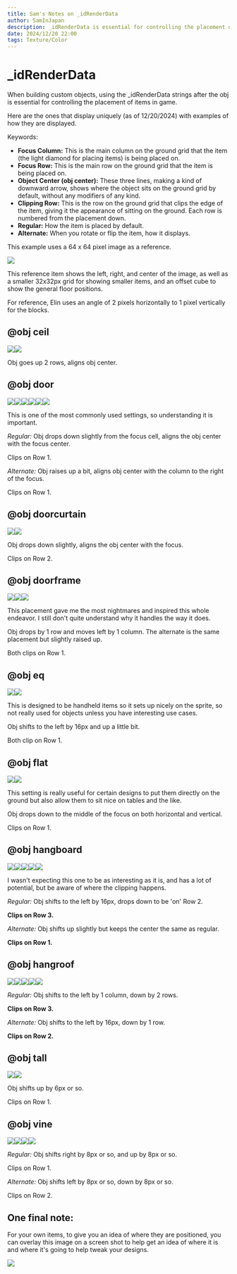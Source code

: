 ```yaml
---
title: Sam's Notes on _idRenderData
author: SamInJapan
description: _idRenderData is essential for controlling the placement of items in game.
date: 2024/12/20 22:00
tags: Texture/Color
---
```


# _idRenderData

When building custom objects, using the _idRenderData strings after the obj is essential for controlling the placement of items in game.

Here are the ones that display uniquely (as of 12/20/2024) with examples of how they are displayed.

Keywords:
<ul><li><b>Focus Column:</b> This is the main column on the ground grid that the item (the light diamond for placing items) is being placed on.</li>
<li><b>Focus Row:</b> This is the main row on the ground grid that the item is being placed on.</li>
<li><b>Object Center (obj center):</b> These three lines, making a kind of downward arrow, shows where the object sits on the ground grid by default, without any modifiers of any kind.</li>
<li><b>Clipping Row:</b> This is the row on the ground grid that clips the edge of the item, giving it the appearance of sitting on the ground. Each row is numbered from the placement down.</li>
<li><b>Regular:</b> How the item is placed by default.</li>
<li><b>Alternate:</b> When you rotate or flip the item, how it displays.</li></ul>

This example uses a 64 x 64 pixel image as a reference.

<img src="https://i.postimg.cc/XvPC9qq7/ptb.png" />

This reference item shows the left, right, and center of the image, as well as a smaller 32x32px grid for showing smaller items, and an offset cube to show the general floor positions.

For reference, Elin uses an angle of 2 pixels horizontally to 1 pixel vertically for the blocks.

<h2>@obj ceil</h2>
<img src="https://i.postimg.cc/X7PLQHt8/r-ceil-notes.png" /><img src="https://i.postimg.cc/VLv49QZv/r-ceil.png" />

Obj goes up 2 rows, aligns obj center.

<h2>@obj door</h2>
<img src="https://i.postimg.cc/66YYG50F/r-door.gif" /><img src="https://i.postimg.cc/Dwsr52rv/r-door-regular.png" /><img src="https://i.postimg.cc/HLgQhfzQ/r-door-regular-notes.png" /><img src="https://i.postimg.cc/mrfwGcL1/r-door-alternate.png" /><img src="https://i.postimg.cc/Dzrcf20j/r-door-alternate-notes.png" /><img src="https://i.postimg.cc/gJ4qRNv3/r-door-both2.png" />


This is one of the most commonly used settings, so understanding it is important.

<i>Regular:</i> Obj drops down slightly from the focus cell, aligns the obj center with the focus center.

Clips on Row 1.

<i>Alternate:</i> Obj raises up a bit, aligns obj center with the column to the right of the focus.

Clips on Row 1.

<h2>@obj doorcurtain</h2>
<img src="https://i.postimg.cc/fyL7vmKp/r-doorcurtain.png" /><img src="https://i.postimg.cc/D0Mrp0pZ/r-doorcurtain-notes.png" />

Obj drops down slightly, aligns the obj center with the focus.

Clips on Row 2.

<h2>@obj doorframe</h2>
<img src="https://i.postimg.cc/sf64gHfr/r-doorframe.gif" /><img src="https://i.postimg.cc/CLRHBCdf/r-doorframe.png" /><img src="https://i.postimg.cc/7Yj1gCTt/r-doorframe-alt.png" />

This placement gave me the most nightmares and inspired this whole endeavor. I still don't quite understand why it handles the way it does.

Obj drops by 1 row and moves left by 1 column. The alternate is the same placement but slightly raised up.

Both clips on Row 1.

<h2>@obj eq</h2>
<img src="https://i.postimg.cc/PqQms2V0/r-EQ.gif" /><img src="https://i.postimg.cc/Twkghh69/r-eq-regular.png" />

This is designed to be handheld items so it sets up nicely on the sprite, so not really used for objects unless you have interesting use cases.

Obj shifts to the left by 16px and up a little bit.

Both clip on Row 1.

<h2>@obj flat</h2>
<img src="https://i.postimg.cc/4ymtcZ4T/r-flat.png" /><img src="https://i.postimg.cc/MZF1SctZ/r-flat-notes.png" />

This setting is really useful for certain designs to put them directly on the ground but also allow them to sit nice on tables and the like.

Obj drops down to the middle of the focus on both horizontal and vertical.

Clips on Row 1.

<h2>@obj hangboard</h2>
<img src="https://i.postimg.cc/m21C2b6Y/r-hangboard.gif" /><img src="https://i.postimg.cc/8CN6HLk4/r-hangboard-placement.png" /><img src="https://i.postimg.cc/0NnJHrbs/r-hangboard-regular.png" /><img src="https://i.postimg.cc/W1MZg5Vt/r-hangboard-notes.png" /><img src="https://i.postimg.cc/Z5k3W111/r-hangboard-alternate.png" />


I wasn't expecting this one to be as interesting as it is, and has a lot of potential, but be aware of where the clipping happens.

<i>Regular:</i> Obj shifts to the left by 16px, drops down to be 'on' Row 2.

<b>Clips on Row 3.</b>

<i>Alternate:</i> Obj shifts up slightly but keeps the center the same as regular.

<b>Clips on Row 1.</b>

<h2>@obj hangroof</h2>
<img src="https://i.postimg.cc/TwPW8GDW/r-hangroof.gif" /><img src="https://i.postimg.cc/j2ww5Xvx/r-hangroof-placement.png" /><img src="https://i.postimg.cc/mkvcFH6Q/r-hangroof-regular.png" /><img src="https://i.postimg.cc/FF8k6Ms7/r-hangroof-notes.png" /><img src="https://i.postimg.cc/d1SZwX2N/r-hangroof-alternative.png" />

<i>Regular:</i> Obj shifts to the left by 1 column, down by 2 rows.

<b>Clips on Row 3.</b>

<i>Alternate:</i> Obj shifts to the left by 16px, down by 1 row.

<b>Clips on Row 2.</b>

<h2>@obj tall</h2>
<img src="https://i.postimg.cc/RZz6Swtm/r-tal-notesl.png" /><img src="https://i.postimg.cc/zXhHYxVp/r-tall.png" />

Obj shifts up by 6px or so.

Clips on Row 1.

<h2>@obj vine</h2>
<img src="https://i.postimg.cc/GmJBH9Py/r-vine.gif" /><img src="https://i.postimg.cc/PqSPQcRf/r-vine-regular.png" /><img src="https://i.postimg.cc/XJhqT5WT/r-vine-regular-notes.png" /><img src="https://i.postimg.cc/FKrYcmGn/r-vine-alternate.png" />

<i>Regular:</i> Obj shifts right by 8px or so, and up by 8px or so.

Clips on Row 1.

<i>Alternate:</i> Obj shifts left by 8px or so, down by 8px or so.

Clips on Row 2.

<h2>One final note:</h2>

For your own items, to give you an idea of where they are positioned, you can overlay this image on a screen shot to help get an idea of where it is and where it's going to help tweak your designs.

<img src="https://i.postimg.cc/FR11WZMy/Sprite-0010a.png" />
